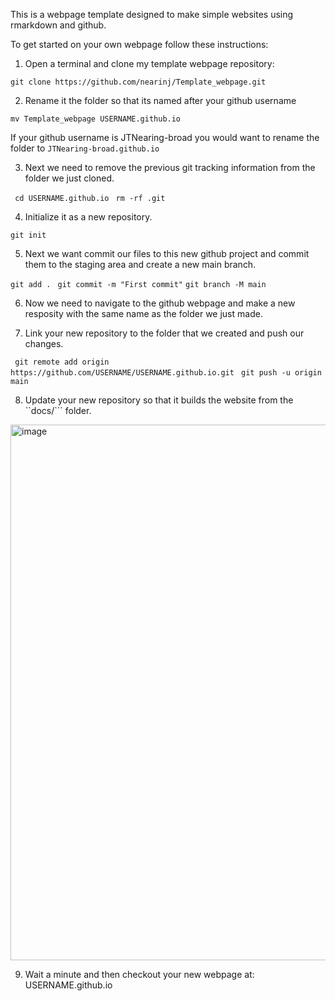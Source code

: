 This is a webpage template designed to make simple websites using rmarkdown and github.


To get started on your own webpage follow these instructions:



1. Open a terminal and clone my template webpage repository:

```git clone https://github.com/nearinj/Template_webpage.git```


2. Rename it the folder so that its named after your github username


``` mv Template_webpage USERNAME.github.io ```

If your github username is JTNearing-broad you would want to rename the folder to ```JTNearing-broad.github.io```


3. Next we need to remove the previous git tracking information from the folder we just cloned.

``` cd USERNAME.github.io```
``` rm -rf .git```


4. Initialize it as a new repository.

```git init```

5. Next we want commit our files to this new github project and commit them to the staging area and create a new main branch.

``` git add . ```
``` git commit -m "First commit"```
```git branch -M main```

6. Now we need to navigate to the github webpage and make a new resposity with the same name as the folder we just made.

7. Link your new repository to the folder that we created and push our changes.

``` git remote add origin https://github.com/USERNAME/USERNAME.github.io.git```
``` git push -u origin main```


8. Update your new repository so that it builds the website from the ``docs/``` folder.

<img width="857" alt="image" src="https://github.com/nearinj/Template_webpage/assets/31660222/dcbf28d2-47b3-42ac-bcad-36cf646076b4">




9. Wait a minute and then checkout your new webpage at: USERNAME.github.io








